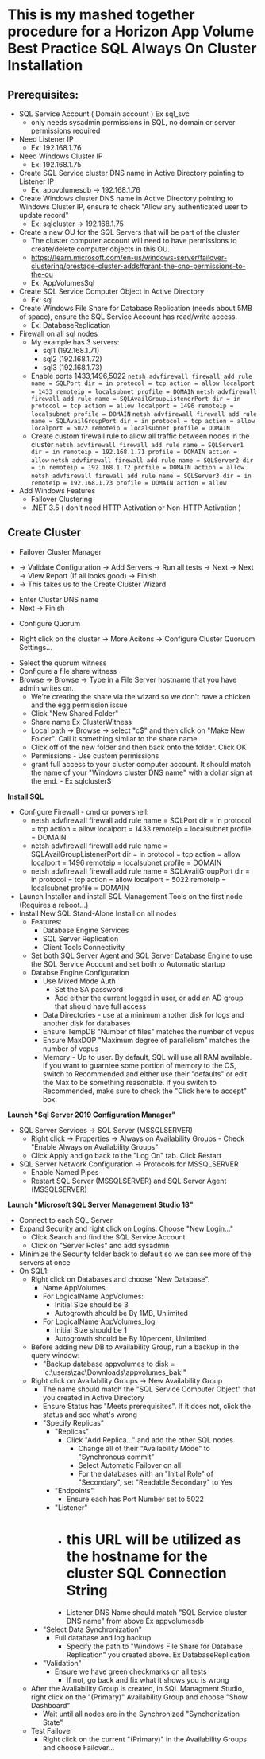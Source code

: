 # This is my mashed together procedure for a Horizon App Volume Best Practice SQL Always On Cluster Installation

## **Prerequisites**:

* SQL Service Account ( Domain account ) Ex sql_svc
  + only needs sysadmin permissions in SQL, no domain or server permissions required
* Need Listener IP 
  + Ex: 192.168.1.76
* Need Windows Cluster IP
  + Ex: 192.168.1.75
* Create SQL Service cluster DNS name in Active Directory pointing to Listener IP
  + Ex: appvolumesdb -> 192.168.1.76
* Create Windows cluster DNS name in Active Directory pointing to Windows Cluster IP, ensure to check "Allow any authenticated user to update record"
  + Ex: sqlcluster -> 192.168.1.75
* Create a new OU for the SQL Servers that will be part of the cluster
  + The cluster computer account will need to have permissions to create/delete computer objects in this OU.
  + https://learn.microsoft.com/en-us/windows-server/failover-clustering/prestage-cluster-adds#grant-the-cno-permissions-to-the-ou
  + Ex: AppVolumesSql
* Create SQL Service Computer Object in Active Directory
  + Ex: sql
* Create Windows File Share for Database Replication (needs about 5MB of space), ensure the SQL Service Account has read/write access.
  + Ex: DatabaseReplication
* Firewall on all sql nodes
  + My example has 3 servers:  
    * sql1 (192.168.1.71)
    * sql2 (192.168.1.72)
    * sql3 (192.168.1.73)
  + Enable ports 1433,1496,5022
      `netsh advfirewall firewall add rule name = SQLPort dir = in protocol = tcp action = allow localport = 1433 remoteip = localsubnet profile = DOMAIN`
      `netsh advfirewall firewall add rule name = SQLAvailGroupListenerPort dir = in protocol = tcp action = allow localport = 1496 remoteip = localsubnet profile = DOMAIN`
      `netsh advfirewall firewall add rule name = SQLAvailGroupPort dir = in protocol = tcp action = allow localport = 5022 remoteip = localsubnet profile = DOMAIN`
  + Create custom firewall rule to allow all traffic between nodes in the cluster
      `netsh advfirewall firewall add rule name = SQLServer1 dir = in remoteip = 192.168.1.71 profile = DOMAIN action = allow`
      `netsh advfirewall firewall add rule name = SQLServer2 dir = in remoteip = 192.168.1.72 profile = DOMAIN action = allow`
      `netsh advfirewall firewall add rule name = SQLServer3 dir = in remoteip = 192.168.1.73 profile = DOMAIN action = allow`
* Add Windows Features
  + Failover Clustering
  + .NET 3.5 ( don't need HTTP Activation or Non-HTTP Activation )

## **Create Cluster**
+ Failover Cluster Manager
 * -> Validate Configuration
   -> Add Servers
   -> Run all tests -> Next -> Next -> View Report (If all looks good) -> Finish
 * -> This takes us to the Create Cluster Wizard
  + Enter Cluster DNS name
  + Next -> Finish
 * Configure Quorum
  + Right click on the cluster -> More Acitons -> Configure Cluster Quoruom Settings...
   * Select the quorum witness
   * Configure a file share witness
   * Browse -> Browse -> Type in a File Server hostname that you have admin writes on.  
     - We're creating the share via the wizard so we don't have a chicken and the egg permission issue
      - Click "New Shared Folder"
       * Share name Ex ClusterWitness
       * Local path -> Browse -> select "c$" and then click on "Make New Folder".  Call it something simliar to the share name.  
      - Click off of the new folder and then back onto the folder.  Click OK
       - Permissions - Use custom permissions
        - grant full access to your cluster computer account.  It should match the name of your "Windows cluster DNS name" with a dollar sign at the end.
         - Ex sqlcluster$

**Install SQL**
 - Configure Firewall - cmd or powershell:
   - netsh advfirewall firewall add rule name = SQLPort dir = in protocol = tcp action = allow localport = 1433 remoteip = localsubnet profile = DOMAIN
   - netsh advfirewall firewall add rule name = SQLAvailGroupListenerPort dir = in protocol = tcp action = allow localport = 1496 remoteip = localsubnet profile = DOMAIN
   - netsh advfirewall firewall add rule name = SQLAvailGroupPort dir = in protocol = tcp action = allow localport = 5022 remoteip = localsubnet profile = DOMAIN
 - Launch Installer and install SQL Management Tools on the first node (Requires a reboot...)
 - Install New SQL Stand-Alone Install on all nodes
   - Features:
     - Database Engine Services
     - SQL Server Replication
     - Client Tools Connectivity
   - Set both SQL Server Agent and SQL Server Database Engine to use the SQL Service Account and set both to Automatic startup
   - Databse Engine Configuration
     - Use Mixed Mode Auth
       - Set the SA password
       - Add either the current logged in user, or add an AD group that should have full access
     - Data Directories - use at a minimum another disk for logs and another disk for databases
     - Ensure TempDB "Number of files" matches the number of vcpus
     - Ensure MaxDOP "Maximum degree of parallelism" matches the number of vcpus
     - Memory - Up to user.  By default, SQL will use all RAM available.  If you want to guarntee some portion of memory to the OS, switch to Recommended and either use their "defaults" or edit the Max to be something reasonable.  If you switch to Recommended, make sure to check the "Click here to accept" box.


**Launch "Sql Server 2019 Configuration Manager"**
  - SQL Server Services -> SQL Server (MSSQLSERVER)
    - Right click -> Properties -> Always on Availability Groups - Check "Enable Always on Availability Groups"
    - Click Apply and go back to the "Log On" tab.  Click Restart
  - SQL Server Network Configuration -> Protocols for MSSQLSERVER
    - Enable Named Pipes
    - Restart SQL Server (MSSQLSERVER) and SQL Server Agent (MSSQLSERVER)


**Launch "Microsoft SQL Server Management Studio 18"**
  - Connect to each SQL Server
  - Expand Security and right click on Logins.  Choose "New Login..."
    - Click Search and find the SQL Service Account
    - Click on "Server Roles" and add sysadmin
  - Minimize the Security folder back to default so we can see more of the servers at once
  - On SQL1:
    - Right click on Databases and choose "New Database".
      - Name AppVolumes
      - For LogicalName AppVolumes:
        - Initial Size should be 3
        - Autogrowth should be By 1MB, Unlimited
      - For LogicalName AppVolumes_log:
        - Initial Size should be 1
        - Autogrowth should be By 10percent, Unlimited
    - Before adding new DB to Availability Group, run a backup in the query window:
      - "Backup database appvolumes to disk = 'c:\users\zac\Downloads\appvolumes_bak'"
    - Right click on Availability Groups -> New Availability Group
      - The name should match the "SQL Service Computer Object" that you created in Active Directory
      - Ensure Status has "Meets prerequisites".  If it does not, click the status and see what's wrong
      - "Specify Replicas"
        - "Replicas"
          - Click "Add Replica..." and add the other SQL nodes
            - Change all of their "Availability Mode" to "Synchronous commit"
            - Select Automatic Failover on all
            - For the databases with an "Initial Role" of "Secondary", set "Readable Secondary" to Yes
        - "Endpoints"
          - Ensure each has Port Number set to 5022
        - "Listener"
          - # this URL will be utilized as the hostname for the cluster SQL Connection String
          - Listener DNS Name should match "SQL Service cluster DNS name" from above Ex appvolumesdb
      - "Select Data Synchronization" 
        - Full database and log backup
          - Specify the path to "Windows File Share for Database Replication" you created above.  Ex DatabaseReplication
      - "Validation"
        - Ensure we have green checkmarks on all tests
          - If not, go back and fix what it shows you is wrong
    - After the Availability Group is created, in SQL Managment Studio, right click on the "(Primary)" Availability Group and choose "Show Dashboard"
      - Wait until all nodes are in the Synchronized "Synchonization State"
    - Test Failover
      - Right click on the current "(Primary)" in the Availability Groups and choose Failover...
